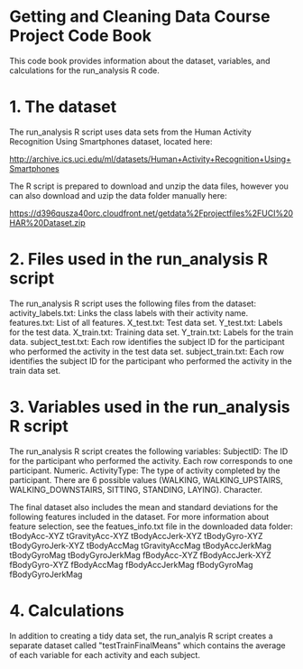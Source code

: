 # Getting and Cleaning Data Course Project Code Book
This code book provides information about the dataset, variables, and calculations for the run_analysis R code. 

# 1. The dataset 
The run_analysis R script uses data sets from the Human Activity Recognition Using
Smartphones dataset, located here:

http://archive.ics.uci.edu/ml/datasets/Human+Activity+Recognition+Using+Smartphones

The R script is prepared to download and unzip the data files, however you can also
download and uzip the data folder manually here:

https://d396qusza40orc.cloudfront.net/getdata%2Fprojectfiles%2FUCI%20HAR%20Dataset.zip

# 2. Files used in the run_analysis R script
The run_analysis R script uses the following files from the dataset:
  activity_labels.txt: Links the class labels with their activity name.
  features.txt: List of all features.
  X_test.txt: Test data set.
  Y_test.txt: Labels for the test data.
  X_train.txt: Training data set.
  Y_train.txt: Labels for the train data.
  subject_test.txt: Each row identifies the subject ID for the participant who  performed the activity in the test data set.
  subject_train.txt: Each row identifies the subject ID for the participant who performed the activity in the train data set.
  
# 3. Variables used in the run_analysis R script
The run_analysis R script creates the following variables:
  SubjectID: The ID for the participant who performed the activity. Each row corresponds to one participant. Numeric.
  ActivityType: The type of activity completed by the participant. There are 6 possible values (WALKING, WALKING_UPSTAIRS, WALKING_DOWNSTAIRS, SITTING, STANDING, LAYING). Character.
  
The final dataset also includes the mean and standard deviations for the following features included in the dataset. For more information about feature selection, see the featues_info.txt file in the downloaded data folder:
  tBodyAcc-XYZ
  tGravityAcc-XYZ
  tBodyAccJerk-XYZ
  tBodyGyro-XYZ
  tBodyGyroJerk-XYZ
  tBodyAccMag
  tGravityAccMag
  tBodyAccJerkMag
  tBodyGyroMag
  tBodyGyroJerkMag
  fBodyAcc-XYZ
  fBodyAccJerk-XYZ
  fBodyGyro-XYZ
  fBodyAccMag
  fBodyAccJerkMag
  fBodyGyroMag
  fBodyGyroJerkMag

# 4. Calculations
In addition to creating a tidy data set, the run_analyis R script creates a separate dataset called "testTrainFinalMeans" which contains the average of each variable for each activity and each subject. 
  
  
  
  